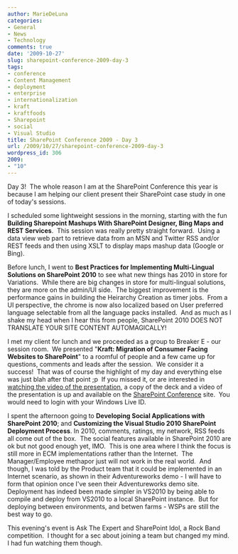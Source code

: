 ```yaml
---
author: MarieDeLuna
categories:
- General
- News
- Technology
comments: true
date: '2009-10-27'
slug: sharepoint-conference-2009-day-3
tags:
- conference
- Content Management
- deployment
- enterprise
- internationalization
- kraft
- kraftfoods
- Sharepoint
- social
- Visual Studio
title: SharePoint Conference 2009 - Day 3
url: /2009/10/27/sharepoint-conference-2009-day-3
wordpress_id: 306
2009:
- "10"
---
```



Day 3!  The whole reason I am at the SharePoint Conference this year is because I am helping our client present their SharePoint case study in one of today's sessions.

I scheduled some lightweight sessions in the morning, starting with the fun **Building Sharepoint Mashups With SharePoint Designer, Bing Maps and REST Services**.  This session was really pretty straight forward.  Using a data view web part to retrieve data from an MSN and Twitter RSS and/or REST feeds and then using XSLT to display maps mashup data (Google or Bing).

Before lunch, I went to **Best Practices for Implementing Multi-Lingual Solutions on SharePoint 2010** to see what new things has 2010 in store for Variations.  While there are big changes in store for multi-lingual solutions, they are more on the admin/UI side.  The biggest improvement is the performance gains in building the Heirarchy Creation as timer jobs.  From a UI perspective, the chrome is now also localized based on User preferred language selectable from all the language packs installed.  And as much as I shake my head when I hear this from people, SharePoint 2010 DOES NOT TRANSLATE YOUR SITE CONTENT AUTOMAGICALLY!

I met my client for lunch and we proceeded as a group to Breaker E - our session room.  We presented "**Kraft: Migration of Consumer Facing Websites to SharePoint**" to a roomful of people and a few came up for questions, comments and leads after the session.  We consider it a success!  That was of course the highlight of my day and everything else was just blah after that point ;p  If you missed it, or are interested in [watching the video of the presentation](http://www.mssharepointconference.com/pages/members/sessiondetails.aspx?sid=SPC211), a copy of the deck and a video of the presentation is up and available on the [SharePoint Conference](http://www.mssharepointconference.com) site.  You would need to login with your Windows Live ID.

I spent the afternoon going to **Developing Social Applications with SharePoint 2010**; and **Customizing the Visual Studio 2010 SharePoint Deployment Process**. In 2010, comments, ratings, my network, RSS feeds all come out of the box.  The social features available in SharePoint 2010 are ok but not good enough yet, IMO.  This is one area where I think the focus is still more in ECM implementations rather than the Internet.  The Manager/Employee methapor just will not work in the real world.  And though, I was told by the Product team that it could be implemented in an Internet scenario, as shown in their Adventureworks demo - I will have to form that opinion once I've seen their Adventureworks demo site.  Deployment has indeed been made simpler in VS2010 by being able to compile and deploy from VS2010 to a local SharePoint instance.  But for deploying between environments, and betwen farms - WSPs are still the best way to go.

This evening's event is Ask The Expert and SharePoint Idol, a Rock Band competition.  I thought for a sec about joining a team but changed my mind.  I had fun watching them though.
